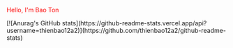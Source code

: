 <body>
  <p style="color:red";>Hello, I'm Bao Ton</p>
</body>
[![Anurag's GitHub stats](https://github-readme-stats.vercel.app/api?username=thienbao12a2)](https://github.com/thienbao12a2/github-readme-stats)

